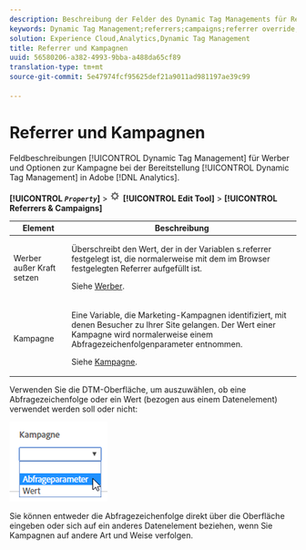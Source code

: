 ```yaml
---
description: Beschreibung der Felder des Dynamic Tag Managements für Referrer- und Kampagnenoptionen bei der Bereitstellung des Dynamic Tag Managements in Adobe Analytics.
keywords: Dynamic Tag Management;referrers;campaigns;referrer override;campaign variable;query param
solution: Experience Cloud,Analytics,Dynamic Tag Management
title: Referrer und Kampagnen
uuid: 56580206-a382-4993-9bba-a488da65cf89
translation-type: tm+mt
source-git-commit: 5e47974fcf95625def21a9011ad981197ae39c99

---
```



# Referrer und Kampagnen

Feldbeschreibungen [!UICONTROL Dynamic Tag Management] für Werber und Optionen zur Kampagne bei der Bereitstellung [!UICONTROL Dynamic Tag Management] in Adobe [!DNL Analytics].

**[!UICONTROL  *`Property`*]** > ![Zahnradsymbol](assets/settings_gear.png) **[!UICONTROL Edit Tool]** > **[!UICONTROL Referrers & Campaigns]**

<table id="table_09AE3BFF0F12442F9C19CD96451F93E4">
 <thead>
  <tr>
   <th colname="col1" class="entry"> Element </th>
   <th colname="col2" class="entry"> Beschreibung </th>
  </tr>
 </thead>
 <tbody>
  <tr>
   <td colname="col1"> Werber außer Kraft setzen </td>
   <td colname="col2"> <p>Überschreibt den Wert, der in der Variablen <span class="varname">s.referrer</span> festgelegt ist, die normalerweise mit dem im Browser festgelegten Referrer aufgefüllt ist. </p> <p>Siehe <a href="../../../vars/page-vars/referrer.md">Werber</a>. </p> </td>
  </tr>
  <tr>
   <td colname="col1"> Kampagne </td>
   <td colname="col2"> <p>Eine Variable, die Marketing-Kampagnen identifiziert, mit denen Besucher zu Ihrer Site gelangen. Der Wert einer Kampagne wird normalerweise einem Abfragezeichenfolgenparameter entnommen. </p> <p>Siehe <a href="../../../vars/page-vars/campaign.md">Kampagne</a>. </p> </td>
  </tr>
 </tbody>
</table>

Verwenden Sie die DTM-Oberfläche, um auszuwählen, ob eine Abfragezeichenfolge oder ein Wert (bezogen aus einem Datenelement) verwendet werden soll oder nicht:

![Abfrageparameter](assets/dtm-queryparam.png)

Sie können entweder die Abfragezeichenfolge direkt über die Oberfläche eingeben oder sich auf ein anderes Datenelement beziehen, wenn Sie Kampagnen auf andere Art und Weise verfolgen.
